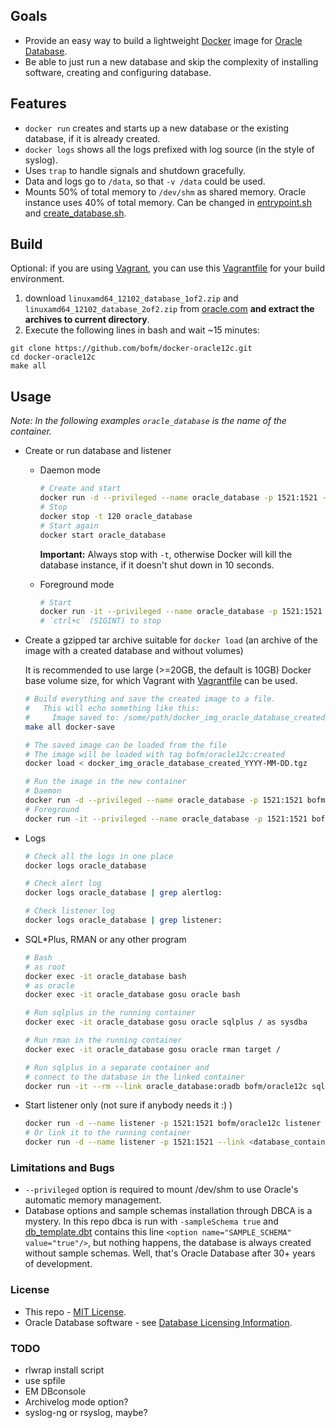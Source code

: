 ## Goals
* Provide an easy way to build a lightweight [Docker](http://www.docker.com/) image for [Oracle Database](http://docs.oracle.com/database/121/index.htm).
* Be able to just run a new database and skip the complexity of installing software, creating and configuring database.

## Features
* `docker run` creates and starts up a new database or the existing database, if it is already created.
* `docker logs` shows all the logs prefixed with log source (in the style of syslog).
* Uses `trap` to handle signals and shutdown gracefully.
* Data and logs go to `/data`, so that `-v /data` could be used.
* Mounts 50% of total memory to `/dev/shm` as shared memory. Oracle instance uses 40% of total memory. Can be changed in [entrypoint.sh](step2/entrypoint.sh) and [create_database.sh](step2/create_database.sh).


## Build
Optional: if you are using [Vagrant](https://www.vagrantup.com/), you can use this [Vagrantfile](Vagrantfile) for your build environment.

1.  download `linuxamd64_12102_database_1of2.zip` and `linuxamd64_12102_database_2of2.zip` from [oracle.com](http://www.oracle.com/technetwork/database/enterprise-edition/downloads/database12c-linux-download-2240591.html) **and extract the archives to current directory**.
2. Execute the following lines in bash and wait ~15 minutes:
```shell
git clone https://github.com/bofm/docker-oracle12c.git
cd docker-oracle12c
make all
```

## Usage
*Note: In the following examples `oracle_database` is the name of the container.*

* Create or run database and listener
  * Daemon mode

    ```bash
    # Create and start
    docker run -d --privileged --name oracle_database -p 1521:1521 -v /data bofm/oracle12c
    # Stop
    docker stop -t 120 oracle_database
    # Start again
    docker start oracle_database
    ```
    **Important:** Always stop with `-t`, otherwise Docker will kill the database instance, if it doesn't shut down in 10 seconds.
  * Foreground mode

    ```bash
    # Start
    docker run -it --privileged --name oracle_database -p 1521:1521 -v /data bofm/oracle12c
    # `ctrl+c` (SIGINT) to stop
    ```

* Create a gzipped tar archive suitable for `docker load` (an archive of the image with a created database and without volumes)

  It is recommended to use large (>=20GB, the default is 10GB) Docker base volume size, for which Vagrant with [Vagrantfile](Vagrantfile) can be used.

  ```bash
  # Build everything and save the created image to a file.
  #   This will echo something like this:
  #     Image saved to: /some/path/docker_img_oracle_database_created_YYYY-MM-DD.tgz
  make all docker-save

  # The saved image can be loaded from the file
  # The image will be loaded with tag bofm/oracle12c:created
  docker load < docker_img_oracle_database_created_YYYY-MM-DD.tgz

  # Run the image in the new container
  # Daemon
  docker run -d --privileged --name oracle_database -p 1521:1521 bofm/oracle12c:created
  # Foreground
  docker run -it --privileged --name oracle_database -p 1521:1521 bofm/oracle12c:created
  ```

* Logs

  ```bash
  # Check all the logs in one place
  docker logs oracle_database

  # Check alert log
  docker logs oracle_database | grep alertlog:

  # Check listener log
  docker logs oracle_database | grep listener:
  ```

* SQL*Plus, RMAN or any other program

  ```bash
  # Bash
  # as root
  docker exec -it oracle_database bash
  # as oracle
  docker exec -it oracle_database gosu oracle bash

  # Run sqlplus in the running container
  docker exec -it oracle_database gosu oracle sqlplus / as sysdba

  # Run rman in the running container
  docker exec -it oracle_database gosu oracle rman target /

  # Run sqlplus in a separate container and
  # connect to the database in the linked container
  docker run -it --rm --link oracle_database:oradb bofm/oracle12c sqlplus sys/sys@oradb/ORCL as sysdba
  ```

* Start listener only (not sure if anybody needs it :) )

  ```bash
  docker run -d --name listener -p 1521:1521 bofm/oracle12c listener
  # Or link it to the running container
  docker run -d --name listener -p 1521:1521 --link <database_container> bofm/oracle12c listener
  ```

### Limitations and Bugs
* `--privileged` option is required to mount /dev/shm to use Oracle's automatic memory management.
* Database options and sample schemas installation through DBCA is a mystery. In this repo dbca is run with `-sampleSchema true` and [db_template.dbt](step2/db_template.dbt) contains this line `<option name="SAMPLE_SCHEMA" value="true"/>`, but nothing happens, the database is always created without sample schemas. Well, that's Oracle Database after 30+ years of development.

### License
* This repo - [MIT License](LICENSE).
* Oracle Database software - see [Database Licensing Information](http://docs.oracle.com/database/121/DBLIC/toc.htm).

### TODO
* rlwrap install script
* use spfile
* EM DBconsole
* Archivelog mode option?
* syslog-ng or rsyslog, maybe?
